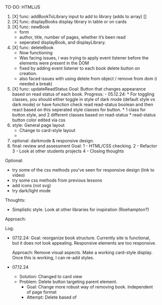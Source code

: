 TO-DO: HTML/JS 
1. [X] func: addBookToLibrary input to add to library (adds to array) []
2. [X] func: displayBooks display library in table or on cards
3. [X] func: newBook
    * form
    * author, title, number of pages, whether it’s been read
    * seperated displayBook, and displayLibrary. 
4. [X] func: deleteBook
    - Now functioning
    - Was facing issues, i was trying to apply event listener before the elements were present in the DOM
    - fixed by adding event listener to each book delete button on creation.
    - also faced issues with using delete from object / remove from dom (i needed a break)
5. [X] func: updateReadStatus
    Goal: Button that changes appearance based on read status of each book. 
    Progress:
        - 05.12.24: 
            * For toggling classes, you should either toggle in style of dark
                mode (default style vs dark mode) or have function check read read-status boolean
                and then react based on this seperated style classes for button. 
            * 1 class for button style, and 2 different classes based on read-status
            * read-status button color edited via css 
6. style: General page layout
    - Change to card-style layout
    - 
7. optional: darkmode & responsive design. 
8. final: review and assessment 
    Goal: 
        1 - HTML/CSS checking.
        2 - Refactor 
        3 - Look at other students projects
        4 - Closing thoughts

Optional: 
- try some of the css methods you've seen for responsive design (link to video)
- try some css methods from previous lessons
- add icons (not svg)
- try dark/light mode

Thoughts: 
- Simplistic style. Look at other libraries for inspiration (Roehampton?)

Approach: 

Log: 
- 07.12.24: 
    Goal: reorganize book structure. Currently site is functional, but it does not look appealing. Responsive elements are too responsive. 

    Approach: Remove visual aspects. Make a working card-style display. Once this is working, I can re-add styles.

- 07.12.24
    * Solution: Changed to card view
    * Problem: Delete button targeting parent element.
        - Goal: Change more robust way of removing book. Independent of page format
        - Attempt: Delete based of
